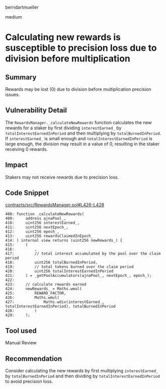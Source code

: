 berndartmueller

medium

# Calculating new rewards is susceptible to precision loss due to division before multiplication

## Summary

Rewards may be lost (0) due to division before multiplication precision issues.

## Vulnerability Detail

The `RewardsManager._calculateNewRewards` function calculates the new rewards for a staker by first dividing `interestEarned_` by `totalInterestEarnedInPeriod` and then multiplying by `totalBurnedInPeriod`. If `interestEarned_` is small enough and `totalInterestEarnedInPeriod` is large enough, the division may result in a value of 0, resulting in the staker receiving 0 rewards.

## Impact

Stakers may not receive rewards due to precision loss.

## Code Snippet

[contracts/src/RewardsManager.sol#L426-L428](https://github.com/sherlock-audit/2023-01-ajna/blob/main/contracts/src/RewardsManager.sol#L426-L428)

```solidity
408: function _calculateNewRewards(
409:     address ajnaPool_,
410:     uint256 interestEarned_,
411:     uint256 nextEpoch_,
412:     uint256 epoch_,
413:     uint256 rewardsClaimedInEpoch_
414: ) internal view returns (uint256 newRewards_) {
415:     (
416:         ,
417:         // total interest accumulated by the pool over the claim period
418:         uint256 totalBurnedInPeriod,
419:         // total tokens burned over the claim period
420:         uint256 totalInterestEarnedInPeriod
421:     ) = _getPoolAccumulators(ajnaPool_, nextEpoch_, epoch_);
422:
423:     // calculate rewards earned
424:     newRewards_ = Maths.wmul(
425:         REWARD_FACTOR,
426:         Maths.wmul(
427:             Maths.wdiv(interestEarned_, totalInterestEarnedInPeriod), totalBurnedInPeriod
428:         )
429:     );
```

## Tool used

Manual Review

## Recommendation

Consider calculating the new rewards by first multiplying `interestEarned_` by `totalBurnedInPeriod` and then dividing by `totalInterestEarnedInPeriod` to avoid precision loss.
